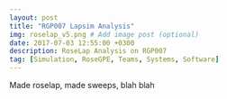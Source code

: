```yaml
---
layout: post
title: "RGP007 Lapsim Analysis"
img: roselap_v5.png # Add image post (optional)
date: 2017-07-03 12:55:00 +0300
description: RoseLap Analysis on RGP007
tag: [Simulation, RoseGPE, Teams, Systems, Software]
---
```

Made roselap, made sweeps, blah blah